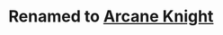 # Renamed to [Arcane Knight](https://github.com/Vindexus/DungeonWorld/blob/master/classes/arcaneknight.md)
